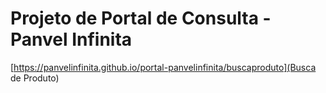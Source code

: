 # Projeto de Portal de Consulta - Panvel Infinita

[https://panvelinfinita.github.io/portal-panvelinfinita/buscaproduto](Busca de Produto)